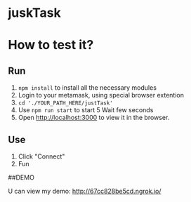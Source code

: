 # juskTask

# How to test it?

## Run
1) `npm install` to install all the necessary modules
2) Login to your metamask, using special browser extention
3) `cd './YOUR_PATH_HERE/justTask'`
4) Use `npm run start` to start
5 Wait few seconds
6) Open [http://localhost:3000](http://localhost:3000) to view it in the browser.

## Use

1) Click "Connect"
2) Fun

##DEMO

U can view my demo: http://67cc828be5cd.ngrok.io/


